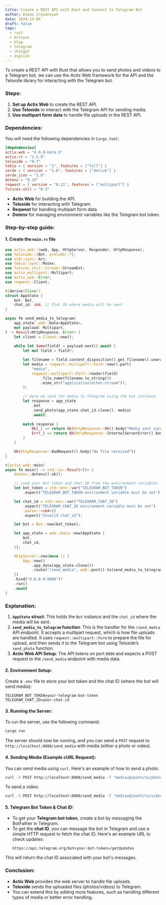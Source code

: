```yaml
---
title: Create a REST API with Rust and Connect to Telegram Bot
author: Dimas Irgiansyah
date: 2024-12-04
draft: false
tags:
  - rust
  - mitoyus
  - blog
  - telegram
  - chatgpt
  - english
---
```

To create a REST API with Rust that allows you to send photos and videos to a Telegram bot, we can use the Actix Web framework for the API and the Teloxide library for interacting with the Telegram bot.

### Steps:
1. **Set up Actix Web** to create the REST API.
2. **Use Teloxide** to interact with the Telegram API for sending media.
3. **Use multipart form data** to handle file uploads in the REST API.

### Dependencies:
You will need the following dependencies in `Cargo.toml`:

```toml
[dependencies]
actix-web = "4.0.0-beta.5"
actix-rt = "2.5.0"
teloxide = "0.7"
tokio = { version = "1", features = ["full"] }
serde = { version = "1.0", features = ["derive"] }
serde_json = "1.0"
dotenv = "0.15"
reqwest = { version = "0.11", features = ["multipart"] }
futures-util = "0.3"
```

- **Actix Web** for building the API.
- **Teloxide** for interacting with Telegram.
- **Reqwest** for handling multipart form data.
- **Dotenv** for managing environment variables like the Telegram bot token.

### Step-by-step guide:

#### 1. Create the `main.rs` file

```rust
use actix_web::{web, App, HttpServer, Responder, HttpResponse};
use teloxide::{Bot, prelude::*};
use std::sync::Arc;
use tokio::sync::Mutex;
use futures_util::stream::StreamExt;
use actix_multipart::Multipart;
use actix_web::Error;
use reqwest::Client;

#[derive(Clone)]
struct AppState {
    bot: Bot,
    chat_id: i64, // Chat ID where media will be sent
}

async fn send_media_to_telegram(
    app_state: web::Data<AppState>,
    mut payload: Multipart,
) -> Result<HttpResponse, Error> {
    let client = Client::new();
    
    while let Some(field) = payload.next().await {
        let mut field = field?;

        let filename = field.content_disposition().get_filename().unwrap_or("file");
        let media = reqwest::multipart::Form::new().part(
            "media",
            reqwest::multipart::Part::reader(field)
                .file_name(filename.to_string())
                .mime_str("application/octet-stream")?,
        );

        // Here we send the media to Telegram using the bot instance
        let response = app_state
            .bot
            .send_photo(app_state.chat_id.clone(), media)
            .await;
        
        match response {
            Ok(_) => return Ok(HttpResponse::Ok().body("Media sent successfully")),
            Err(_) => return Ok(HttpResponse::InternalServerError().body("Failed to send media")),
        }
    }

    Ok(HttpResponse::BadRequest().body("No file received"))
}

#[actix_web::main]
async fn main() -> std::io::Result<()> {
    dotenv::dotenv().ok();

    // Load your bot token and chat ID from the environment variables
    let bot_token = std::env::var("TELEGRAM_BOT_TOKEN")
        .expect("TELEGRAM_BOT_TOKEN environment variable must be set");

    let chat_id = std::env::var("TELEGRAM_CHAT_ID")
        .expect("TELEGRAM_CHAT_ID environment variable must be set")
        .parse::<i64>()
        .expect("Invalid chat_id");

    let bot = Bot::new(bot_token);

    let app_state = web::Data::new(AppState {
        bot,
        chat_id,
    });

    HttpServer::new(move || {
        App::new()
            .app_data(app_state.clone())
            .route("/send_media", web::post().to(send_media_to_telegram))
    })
    .bind("0.0.0.0:8080")?
    .run()
    .await
}
```

### Explanation:
1. **`AppState` struct**: This holds the `Bot` instance and the `chat_id` where the media will be sent.
2. **`send_media_to_telegram` function**: This is the handler for the `/send_media` API endpoint. It accepts a multipart request, which is how file uploads are handled. It uses `reqwest::multipart::Form` to prepare the file for upload, and then sends it to the Telegram bot using Teloxide’s `send_photo` function.
3. **Actix Web API Setup**: The API listens on port `8080` and expects a POST request to the `/send_media` endpoint with media data.

#### 2. Environment Setup:
Create a `.env` file to store your bot token and the chat ID (where the bot will send media):

```env
TELEGRAM_BOT_TOKEN=your-telegram-bot-token
TELEGRAM_CHAT_ID=your-chat-id
```

#### 3. Running the Server:

To run the server, use the following command:

```bash
cargo run
```

The server should now be running, and you can send a `POST` request to `http://localhost:8080/send_media` with media (either a photo or video).

#### 4. Sending Media (Example cURL Request):

You can send media using `curl`. Here's an example of how to send a photo:

```bash
curl -X POST http://localhost:8080/send_media -F "media=@/path/to/photo.jpg"
```

To send a video:

```bash
curl -X POST http://localhost:8080/send_media -F "media=@/path/to/video.mp4"
```

#### 5. Telegram Bot Token & Chat ID:

- To get your **Telegram bot token**, create a bot by messaging the BotFather in Telegram.
- To get the **chat ID**, you can message the bot in Telegram and use a simple HTTP request to fetch the chat ID. Here's an example URL to check updates:
  ```
  https://api.telegram.org/bot<your-bot-token>/getUpdates
  ```

This will return the chat ID associated with your bot's messages.

### Conclusion:
- **Actix Web** provides the web server to handle file uploads.
- **Teloxide** sends the uploaded files (photos/videos) to Telegram.
- You can extend this by adding more features, such as handling different types of media or better error handling.